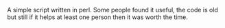 A simple script written in perl. Some people found it useful, the code is old but still if it helps at least one person then it was worth the time.